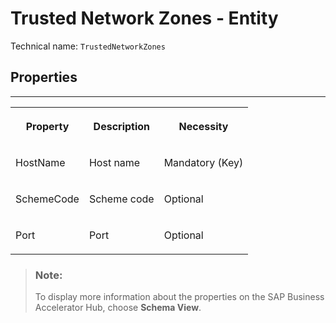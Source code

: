 <!-- loioe544675d9a4a4e98b00f94118b45325d -->

# Trusted Network Zones - Entity





Technical name: `TrustedNetworkZones` 



## Properties

****


<table>
<tr>
<th valign="top">

Property

</th>
<th valign="top">

Description

</th>
<th valign="top">

Necessity

</th>
</tr>
<tr>
<td valign="top">

HostName

</td>
<td valign="top">

Host name

</td>
<td valign="top">

Mandatory \(Key\)

</td>
</tr>
<tr>
<td valign="top">

SchemeCode

</td>
<td valign="top">

Scheme code

</td>
<td valign="top">

Optional

</td>
</tr>
<tr>
<td valign="top">

Port

</td>
<td valign="top">

Port

</td>
<td valign="top">

Optional

</td>
</tr>
</table>



> ### Note:  
> To display more information about the properties on the SAP Business Accelerator Hub, choose **Schema View**.

